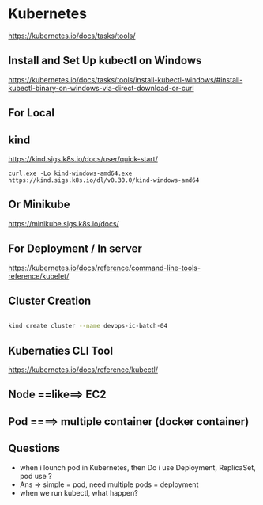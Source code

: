 # Kubernetes

https://kubernetes.io/docs/tasks/tools/

## Install and Set Up kubectl on Windows
https://kubernetes.io/docs/tasks/tools/install-kubectl-windows/#install-kubectl-binary-on-windows-via-direct-download-or-curl


## For Local
## kind
https://kind.sigs.k8s.io/docs/user/quick-start/

```
curl.exe -Lo kind-windows-amd64.exe https://kind.sigs.k8s.io/dl/v0.30.0/kind-windows-amd64
```

## Or Minikube
https://minikube.sigs.k8s.io/docs/


## For Deployment / In server
https://kubernetes.io/docs/reference/command-line-tools-reference/kubelet/



## Cluster Creation
```bash

kind create cluster --name devops-ic-batch-04
```

## Kubernaties CLI Tool
https://kubernetes.io/docs/reference/kubectl/



## Node ==like==> EC2

## Pod ====> multiple container (docker container)


## Questions
 - when i lounch pod in Kubernetes, then Do i use Deployment, ReplicaSet, pod use ?
 - Ans => simple = pod, need multiple pods = deployment
 - when we run kubectl, what happen?